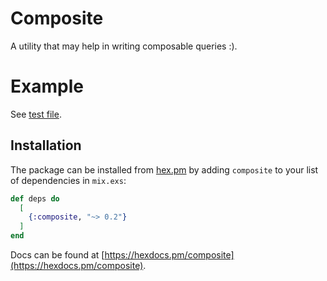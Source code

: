 # Composite
A utility that may help in writing composable queries :).

# Example
See [test file](test/composite_test.exs).

## Installation

The package can be installed from [hex.pm](https://hex.pm/packages/composite) by
adding `composite` to your list of dependencies in `mix.exs`:

```elixir
def deps do
  [
    {:composite, "~> 0.2"}
  ]
end
```
Docs can be found at [https://hexdocs.pm/composite](https://hexdocs.pm/composite).
